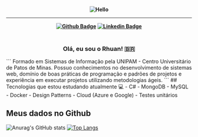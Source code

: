 <h4 align="center">
 
![Hello](https://camo.githubusercontent.com/d33f1b44585d9abf4536b3e10c763481ac3504a012cfaaef6e4d5b0fcec82843/68747470733a2f2f692e70696e696d672e636f6d2f6f726967696e616c732f66352f35622f30662f66353562306633653064396238373865643931393262383335386664313438302e676966)

<hr>

[![Github Badge](https://img.shields.io/badge/-Facebook-blue?style=for-the-badge&logo=Facebook&logoColor=white&link=https://github.com/RhuanThales)](https://www.facebook.com/rhuan.thales/)
[![Linkedin Badge](https://img.shields.io/badge/-Linkedin-blue?style=for-the-badge&logo=Linkedin&logoColor=white&link=https://github.com/RhuanThales)](https://www.linkedin.com/in/rhuan-thales-de-souza-trajano-05512715a/)
</h4>

<h3 align="center">
 <br>
Olá, eu sou o Rhuan! 🇧🇷
<br>

</h3>
```
Formado em Sistemas de Informação pela UNIPAM - Centro Universitário de Patos de Minas. Possuo conhecimentos no desenvolvimento de sistemas web, domínio de boas práticas de programação e padrões de projetos e experiência em executar projetos utilizando metodologias ágeis.
```
## Tecnologias que estou estudando atualmente 💻
  - C#
  - MongoDB
  - MySQL
  - Docker
  - Design Patterns
  - Cloud (Azure e Google)
  - Testes unitários

## Meus dados no Github
![Anurag's GitHub stats](https://github-readme-stats.vercel.app/api?username=RhuanThales&show_icons=true&theme=tokyonight)
[![Top Langs](https://github-readme-stats.vercel.app/api/top-langs/?username=RhuanThales&layout=compact&theme=tokyonight)](https://github.com/RhuanThales)
